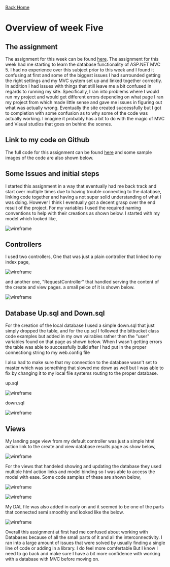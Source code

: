 
<a href="../../index.html" class="btn btn-primary btl-md" role="button">Back Home </a>

# Overview of week Five



## The assignment
The assignment for this week can be found [here](http://www.wou.edu/~morses/classes/cs46x/assignments/HW5.html). The assignment for this week had me starting to learn the database functionality of ASP.NET MVC 5. I had no experience over this subject prior to this week and I found it confusing at first and some of the biggest issues I had surrounded getting the right settings and my MVC system set up and linked together correctly. In addition I had issues with things that still leave me a bit confused in regards to running my site. Specifically, I ran into problems where I would run my project and would get different errors depending on what page I ran my project from which made little sense and gave me issues in figuring out what was actually wrong. Eventually the site created successfully but I got to completion with some confusion as to why some of the code was actually working. I imagine it probably has a bit to do with the magic of MVC and Visual studios that goes on behind the scenes.

## Link to my code on Github
The full code for this assignment can be found [here](https://github.com/kollklienstuber/460/tree/master/weeks/week_5) and some sample images of the code are also shown below.  

## Some Issues and initial steps
I started this assignment in a way that eventually had me back track and start over multiple times due to having trouble connecting to the database, linking code together and having a not super solid understanding of what I was doing. However I think I eventually got a decent grasp over the end result of the project. For my variables I used the required naming conventions to help with their creations as shown below. I started with my model which looked like, 


![wireframe](pics/Model.PNG "Model.PNG")


## Controllers
I used two controllers, One that was just a plain controller that linked to my index page, 

![wireframe](pics/cont1.PNG "Controller 1 img")


and another one, "RequestController" that handled serving the content of the create and view pages. a small peice of it is shown below.

![wireframe](pics/cont2.PNG "Controller 2 img")





## Database Up.sql and Down.sql
For the creation of the local database I used a simple down.sql that just simply dropped the table, and for the up.sql I followed the bitbucket class code examples but added in my own vairables rather then the "user" variables found on that page as shown below. When I wasn't getting errors the table was able to successfully build after I had put in the proper connectiong string to my web.config file

 <add name="FormContext" connectionString="Data Source=(LocalDB)\MSSQLLocalDB;AttachDbFilename=C:\Users\kklie_000\Desktop\460_git\weeks\week_5\week5b\week5b\App_Data\Database1.mdf;Integrated Security=True" providerName="System.Data.SqlClient"/>


I also had to make sure that my connection to the database wasn't set to master which was something that slowed me down as well but I was able to fix by changing it to my local file systems routing to the proper database. 

up.sql


![wireframe](pics/DB1.PNG "Database 1")

down.sql


![wireframe](pics/DB2.PNG "Database 2")



## Views 
My landing page view from my default controller was just a simple html action link to the create and view database results page as show below, 

![wireframe](pics/view1.PNG "view1")

For the views that handeled showing and updating the database they used multiple html action links and model binding so I was able to access the model with ease. Some code samples of these are shown below,

![wireframe](pics/view2.PNG "age view")


![wireframe](pics/view3.PNG "age view")

My DAL file was also added in early on and it seemed to be one of the parts that connected semi smoothly and looked like the below.


![wireframe](pics/DAL.PNG "DAL")

Overall this assignment at first had me confused about working with Databases because of all the small parts of it and all the interconnectivity. I ran into a large amount of issues that were solved by usually finding a single line of code or adding in a library. I do feel more comfertable But I know I need to go back and make sure I have a bit more confidence with working with a database with MVC before moving on. 




